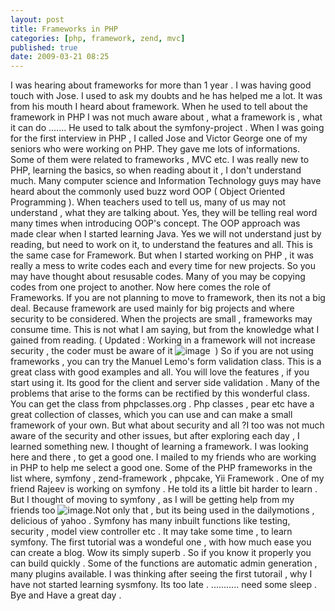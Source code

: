 ```yaml
---
layout: post
title: Frameworks in PHP
categories: [php, framework, zend, mvc]
published: true
date: 2009-03-21 08:25
---
```

I was hearing about frameworks for more than 1 year . I was having good touch with Jose. I used to ask my doubts and he has helped me a lot. It was from his mouth I heard about framework. When he used to tell about the framework in PHP I was not much aware about , what a framework is , what it can do .......  He used to talk about the symfony-project . When I was going for the first interview in PHP , I called Jose and Victor George one of my seniors who were working on PHP. They gave me lots of informations. Some of them were related to frameworks , MVC etc. I was really new to PHP, learning the basics, so when reading about it , I don't understand much. Many computer science and Information Technology guys may have heard about the commonly used buzz word OOP ( Object Oriented Programming ). When teachers used to tell us, many of us may not understand , what they are talking about. Yes, they will be telling real word many times when introducing OOP's concept. The OOP approach was made clear when I started learning Java. Yes we will not understand just by reading, but need to work on it, to understand the features and all. This is the same case for Framework. But when I started working on PHP , it was really a mess to write codes each and every time for new projects. So you may have thought about resusable codes. Many of you may be copying codes from one project to another. Now here comes the role of Frameworks.  If you are not planning to move to framework, then its not a big deal. Because framework are used mainly for big projects and where security to be considered. When the projects are small , frameworks may consume time. This is not what I am saying, but from the knowledge what I gained from reading. ( Updated : Working in a framework will not increase security , the coder must be aware of it ![image](http://harikt.com/sites/all/libraries/fckeditor/editor/images/smiley/msn/regular_smile.gif)  ) So if you are not using frameworks , you can try the Manuel Lemo's form validation class. This is a great class with good examples and all. You will love the features , if you start using it. Its good for the client and server side validation . Many of the problems that arise to the forms can be rectified by this wonderful class. You can get the class from phpclasses.org .  Php classes , pear etc have a great collection of classes, which you can use and can make a small framework of your own. But what about security and all ?I too was not much aware of the security and other issues, but after exploring each day , I learned something new.  I thought of learning a framework. I was looking here and there , to get a good one. I mailed to my friends who are working in PHP to help me select a good one. Some of the PHP frameworks in the list where, symfony , zend-framework , phpcake, Yii Framework . One of my friend Rajeev is working on symfony . He told its a little bit harder to learn . But I thought of moving to symfony , as I will be getting help from my friends too ![image](http://harikt.com/sites/all/libraries/fckeditor/editor/images/smiley/msn/regular_smile.gif).Not only that , but its being used in the dailymotions , delicious of yahoo . Symfony has many inbuilt functions like testing, security , model view controller etc . It may take some time , to learn symfony. The first tutorial was a wondeful one , with how much ease you can create a blog. Wow its simply superb . So if you know it properly you can build quickly .  Some of the functions are automatic admin generation , many plugins available. I was thinking after seeing the first tutorail , why I have not started learning sysmfony.  Its too late . ........... need some sleep .  Bye and Have a great day .   
